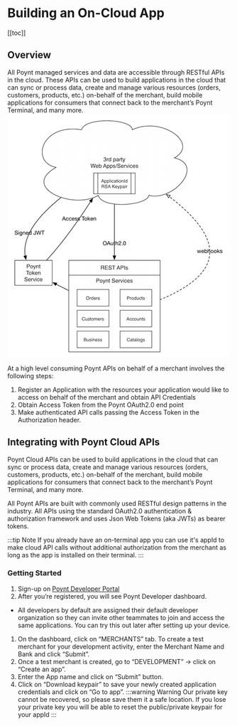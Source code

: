   # Building an On-Cloud App
  [[toc]]
  ## Overview
  
  All Poynt managed services and data are accessible through RESTful APIs in the cloud. These APIs can be used to build applications in the cloud that can sync or process data, create and manage various resources (orders, customers, products, etc.) on-behalf of the merchant, build mobile applications for consumers that connect back to the merchant’s Poynt Terminal, and many more.
 ![Cloud API](./../../assets/developers-poyntos-apis.png)
 
 At a high level consuming Poynt APIs on behalf of a merchant involves the following steps:

1. Register an Application with the resources your application would like to access on behalf of the merchant and obtain API Credentials
2. Obtain Access Token from the Poynt OAuth2.0 end point
3. Make authenticated API calls passing the Access Token in the Authorization header.

## Integrating with Poynt Cloud APIs

Poynt Cloud APIs can be used to build applications in the cloud that can sync or process data, create and manage various resources (orders, customers, products, etc.) on-behalf of the merchant, build mobile applications for consumers that connect back to the merchant’s Poynt Terminal, and many more.

All Poynt APIs are built with commonly used RESTful design patterns in the industry. All APIs using the standard OAuth2.0 authentication & authorization framework and uses Json Web Tokens (aka JWTs) as bearer tokens.

:::tip Note
If you already have an on-terminal app you can use it's appId to make cloud API calls without additional authorization from the merchant as long as the app is installed on their terminal.
:::

### Getting Started

1. Sign-up on [Poynt Developer Portal](https://poynt.net/auth/signup/developer)
2. After you’re registered, you will see Poynt Developer dashboard.
  - All developers by default are assigned their default developer organization so they can invite other teammates to join and access the same applications. You can try this out later after setting up your device.
1. On the dashboard, click on “MERCHANTS” tab. To create a test merchant for your development activity, enter the Merchant Name and Bank and click “Submit”.
2. Once a test merchant is created, go to “DEVELOPMENT” -> click on “Create an app”.
3. Enter the App name and click on “Submit” button.
4. Click on “Download keypair” to save your newly created application credentials and click on “Go to app”.
:::warning Warning
Our private key cannot be recovered, so please save them it a safe location. If you lose your private key you will be able to reset the public/private keypair for your appId
:::





